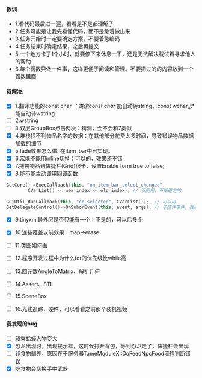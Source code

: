 #### 


#### 教训
- 1.看代码最后过一遍，看看是不是都理解了
- 2.任务可能是让我先看懂代码，而不是急着做出来
- 3.任务开始时一定要确定方案，不要着急编码
- 4.任务结束时确定结果，之后再提交
- 5.一个地方卡了1个小时，就要停下来休息一下，还是无法解决载试着寻求他人的帮助
- 6.每个函数只做一件事，这样更便于阅读和管理。不要把过的的内容放到一个函数里面

#### 待解决:
- [x] 1.翻译功能的const char *：类似const char* 能自动转string，const wchar_t*能自动转wstring
- [ ] 2.wstring
- [ ] 3.双层GroupBox点击两次：猜测，会不会和7类似
- [x] 4.堆栈找不到物品名字的数据：在其他部分花费太多时间，导致错误物品数据加载的细节
- [x] 5.fade效果怎么做: 在item_bar中已实现。
- [x] 6.宏能不能用inline切换：可以的，效果还不错
- [x] 7.拖拽物品到快捷栏(Grid)很卡，设置Enable form true to false;
- [x] 8.能不能主动调用回调函数 
```C++
GetCore()->ExecCallback(this, "on_item_bar_select_changed",
		CVarList() << new_index << old_index); // 不能用，不知道为啥
		
GuiUtil_RunCallback(this, "on_selected", CVarList());  // 可以用
GetDelegateControl()->OnSuborEvent(this, event, args); // 子控件事件，我应该用不上
```
- [x] 9.tinyxml最外层是否只能有一个：不是的，可以后多个
- [x] 10.连按覆盖以前效果：map->erase
- [ ] 11.类图如何画
- [ ] 12.程序开发过程中为什么for的优先级比while高
- [ ] 13.四元数AngleToMatrix、解析几何
- [ ] 14.Assert、STL
- [ ] 15.SceneBox
- [ ] 16.光线追踪，硬件，可以看看之前那个装机视频

	
#### 我发现的bug
- [ ] 骑乘蛤蟆人物变大
- [x] 恐龙出现时，出现提示框，这时候打开背包，等到恐龙走了，快捷栏会出现
- [ ] 非食物驯养，原因在于服务器TameModuleX::DoFeedNpcFood流程判断错误
- [x] 吃食物会切换手中武器
